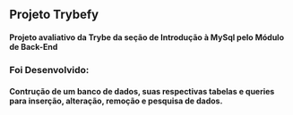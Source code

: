 ## Projeto Trybefy
#### Projeto avaliativo da Trybe da seção de Introdução à MySql pelo Módulo de Back-End
<!-- Olá, Tryber!
Esse é apenas um arquivo inicial para o README do seu projeto.
É essencial que você preencha esse documento por conta própria, ok?
Não deixe de usar nossas dicas de escrita de README de projetos, e deixe sua criatividade brilhar!
:warning: IMPORTANTE: você precisa deixar nítido:
- quais arquivos/pastas foram desenvolvidos por você; 
- quais arquivos/pastas foram desenvolvidos por outra pessoa estudante;
- quais arquivos/pastas foram desenvolvidos pela Trybe.
-->
### Foi Desenvolvido:
#### Contrução de um banco de dados, suas respectivas tabelas e queries para inserção, alteração, remoção e pesquisa de dados.
